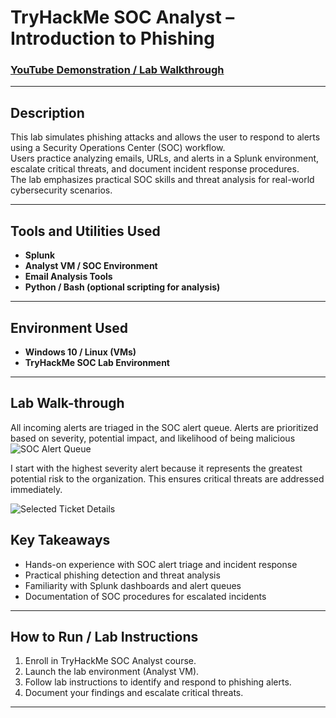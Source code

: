 # TryHackMe SOC Analyst – Introduction to Phishing

### [YouTube Demonstration / Lab Walkthrough](https://www.youtube.com/placeholder)

---

## Description
This lab simulates phishing attacks and allows the user to respond to alerts using a Security Operations Center (SOC) workflow.  
Users practice analyzing emails, URLs, and alerts in a Splunk environment, escalate critical threats, and document incident response procedures.  
The lab emphasizes practical SOC skills and threat analysis for real-world cybersecurity scenarios.

---

## Tools and Utilities Used

- **Splunk**  
- **Analyst VM / SOC Environment**  
- **Email Analysis Tools**  
- **Python / Bash (optional scripting for analysis)**  

---

## Environment Used

- **Windows 10 / Linux (VMs)**  
- **TryHackMe SOC Lab Environment**  

---

## Lab Walk-through
All incoming alerts are triaged in the SOC alert queue. Alerts are prioritized based on severity, potential impact, and likelihood of being malicious
![SOC Alert Queue](https://i.imgur.com/sRDZAFh.png)


I start with the highest severity alert because it represents the greatest potential risk to the organization. This ensures critical threats are addressed immediately.  

![Selected Ticket Details](https://i.imgur.com/jc4yxkX.png)


## Key Takeaways

- Hands-on experience with SOC alert triage and incident response  
- Practical phishing detection and threat analysis  
- Familiarity with Splunk dashboards and alert queues  
- Documentation of SOC procedures for escalated incidents  

---

## How to Run / Lab Instructions

1. Enroll in TryHackMe SOC Analyst course.  
2. Launch the lab environment (Analyst VM).  
3. Follow lab instructions to identify and respond to phishing alerts.  
4. Document your findings and escalate critical threats.  

---

